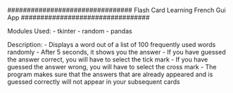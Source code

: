 ################################ Flash Card Learning French Gui App #################################

Modules Used:
    - tkinter
    - random
    - pandas

Description:
    - Displays a word out of a list of 100 frequently used words randomly
    - After 5 seconds, it shows you the answer
    - If you have guessed the answer correct, you will have to select the tick mark
    - If you have guessed the answer wrong, you will have to select the cross mark
    - The program makes sure that the answers that are already appeared and is guessed correctly will not appear in your subsequent cards